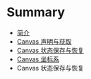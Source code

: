 # Summary

* [简介](README.md)
* [Canvas 声明与获取](chapter1.md)
* [Canvas 状态保存与恢复](chapter2.md)
* [Canvas 坐标系](canvas_zuo_biao_xi.md)
* Canvas 状态保存与恢复

